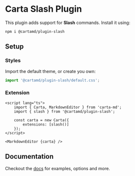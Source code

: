 # Carta Slash Plugin

This plugin adds support for **Slash** commands. Install it using:

```
npm i @cartamd/plugin-slash
```

## Setup

### Styles

Import the default theme, or create you own:

```ts
import '@cartamd/plugin-slash/default.css';
```

### Extension

```svelte
<script lang="ts">
	import { Carta, MarkdownEditor } from 'carta-md';
	import { slash } from '@cartamd/plugin-slash';

	const carta = new Carta({
		extensions: [slash()]
	});
</script>

<MarkdownEditor {carta} />
```

## Documentation

Checkout the [docs](https://beartocode.github.io/carta/plugins/slash) for examples, options and more.
